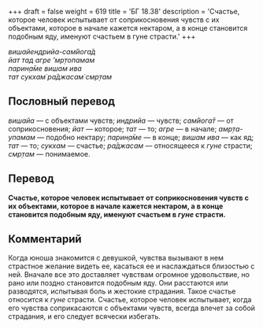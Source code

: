 +++
draft = false
weight = 619
title = 'БГ 18.38'
description = 'Счастье, которое человек испытывает от соприкосновения чувств с их объектами, которое в начале кажется нектаром, а в конце становится подобным яду, именуют счастьем в гуне страсти.'
+++

_вишайендрийа-сам̇йога̄д  
йат тад агре ’мр̣топамам  
парин̣а̄ме вишам ива  
тат сукхам̇ ра̄джасам̇ смр̣там_

## Пословный перевод

_вишайа_ — с объектами чувств; _индрийа_ — чувств; _сам̇йога̄т_ — от соприкосновения; _йат_ — которое; _тат_ — то; _агре_ — в начале; _амр̣та_\-_упамам_ — подобно нектару; _парин̣а̄ме_ — в конце; _вишам_ _ива_ — как яд; _тат_ — то; _сукхам_ — счастье; _ра̄джасам_ — относящееся к _гуне_ страсти; _смр̣там_ — понимаемое.

## Перевод

**Счастье, которое человек испытывает от соприкосновения чувств с их объектами, которое в начале кажется нектаром, а в конце становится подобным яду, именуют счастьем в _гуне_ страсти.**

## Комментарий

Когда юноша знакомится с девушкой, чувства вызывают в нем страстное желание видеть ее, касаться ее и наслаждаться близостью с ней. Вначале все это доставляет чувствам огромное удовольствие, но рано или поздно становится подобным яду. Они расстаются или разводятся, испытывая боль и жестокие страдания. Такое счастье относится к _гуне_ страсти. Счастье, которое человек испытывает, когда его чувства соприкасаются с объектами чувств, всегда влечет за собой страдания, и его следует всячески избегать.
